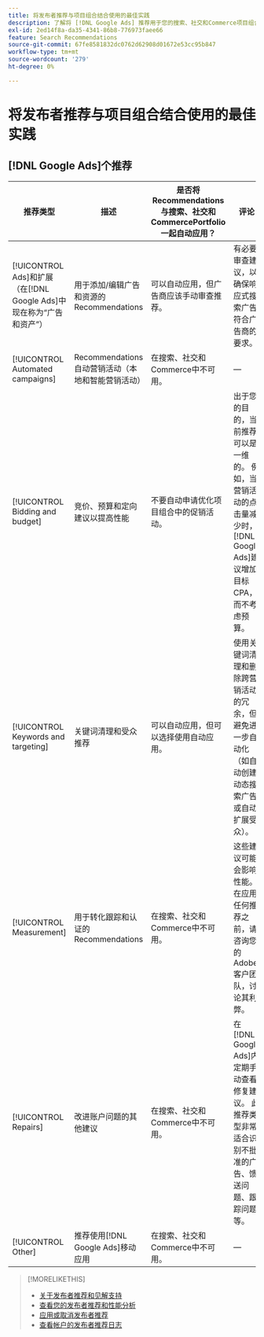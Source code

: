 ```yaml
---
title: 将发布者推荐与项目组合结合使用的最佳实践
description: 了解将 [!DNL Google Ads] 推荐用于您的搜索、社交和Commerce项目组合的最佳实践。
exl-id: 2ed14f8a-da35-4341-86b8-776973faee66
feature: Search Recommendations
source-git-commit: 67fe8581832dc0762d62908d01672e53cc95b847
workflow-type: tm+mt
source-wordcount: '279'
ht-degree: 0%

---
```


# 将发布者推荐与项目组合结合使用的最佳实践

<!-- Add info for MS once we have it ..." 

*[!DNL Google Ads] and [!DNL Microsoft Advertising] accounts*
 
-->

## [!DNL Google Ads]个推荐

| 推荐类型 | 描述 | 是否将Recommendations与搜索、社交和CommercePortfolio一起自动应用？ | 评论 |
|--- |--- |--- |--- |
| [!UICONTROL Ads]和扩展（在[!DNL Google Ads]中现在称为“广告和资产”） | 用于添加/编辑广告和资源的Recommendations | 可以自动应用，但广告商应该手动审查推荐。 | 有必要审查建议，以确保响应式搜索广告符合广告商的要求。 |
| [!UICONTROL Automated campaigns] | Recommendations自动营销活动（本地和智能营销活动） | 在搜索、社交和Commerce中不可用。 | — |
| [!UICONTROL Bidding and budget] | 竞价、预算和定向建议以提高性能 | 不要自动申请优化项目组合中的促销活动。 | 出于您的目的，当前推荐可以是一维的。 例如，当营销活动的点击量减少时，[!DNL Google Ads]建议增加目标CPA，而不考虑预算。 |
| [!UICONTROL Keywords and targeting] | 关键词清理和受众推荐 | 可以自动应用，但可以选择使用自动应用。 | 使用关键词清理和删除跨营销活动的冗余，但避免进一步自动化（如自动创建动态搜索广告或自动扩展受众）。 |
| [!UICONTROL Measurement] | 用于转化跟踪和认证的Recommendations | 在搜索、社交和Commerce中不可用。 | 这些建议可能会影响性能。 在应用任何推荐之前，请咨询您的Adobe客户团队，讨论其利弊。 |
| [!UICONTROL Repairs] | 改进账户问题的其他建议 | 在搜索、社交和Commerce中不可用。 | 在[!DNL Google Ads]内定期手动查看修复建议。 此推荐类型非常适合识别不批准的广告、馈送问题、跟踪问题等。 |
| [!UICONTROL Other] | 推荐使用[!DNL Google Ads]移动应用 | 在搜索、社交和Commerce中不可用。 | — |

>[!MORELIKETHIS]
>
>* [关于发布者推荐和见解支持](recommendation-support.md)
>* [查看您的发布者推荐和性能分析](recommendation-view.md)
>* [应用或取消发布者推荐](recommendation-apply-dismiss.md)
>* [查看帐户的发布者推荐日志](recommendation-view-log.md)
